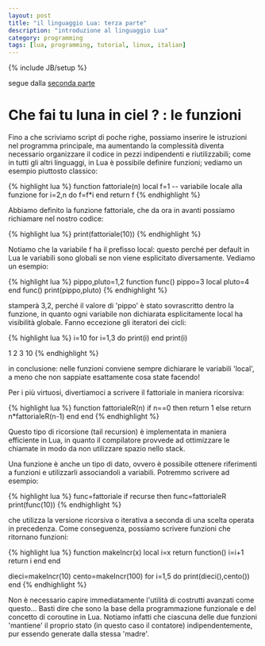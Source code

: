 ```yaml
---
layout: post
title: "il linguaggio Lua: terza parte"
description: "introduzione al linguaggio Lua"
category: programming
tags: [lua, programming, tutorial, linux, italian]
---
```

{% include JB/setup %}

segue dalla [seconda parte](http://ilmanzo.github.io/programming/2016/05/24/il-linguaggio-lua-seconda-parte)

# Che fai tu luna in ciel ? : le funzioni


Fino a che scriviamo script di poche righe, possiamo inserire le istruzioni nel programma principale, ma aumentando la complessità diventa necessario organizzare il codice in pezzi indipendenti e riutilizzabili; come in tutti gli altri linguaggi, in Lua è possibile definire funzioni; vediamo un esempio piuttosto classico:


{% highlight lua %}
function fattoriale(n)
  local f=1   -- variabile locale alla funzione
  for i=2,n do
    f=f*i
  end
return f
{% endhighlight %}


Abbiamo definito la funzione fattoriale, che da ora in avanti possiamo richiamare nel nostro codice:

{% highlight lua %}
print(fattoriale(10))
{% endhighlight %}


Notiamo che la variabile f ha il prefisso local: questo perché per default in Lua le variabili sono globali se non viene esplicitato diversamente. Vediamo un esempio:

{% highlight lua %}
pippo,pluto=1,2
function func()
  pippo=3
  local pluto=4
end
func()
print(pippo,pluto)
{% endhighlight %}


stamperà 3,2, perché il valore di 'pippo' è stato sovrascritto dentro la funzione, in quanto ogni variabile non dichiarata esplicitamente local ha visibilità globale. Fanno eccezione gli iteratori dei cicli:

{% highlight lua %}
i=10
for i=1,3 do
    print(i)
end
print(i)

1
2
3
10
{% endhighlight %}


in conclusione: nelle funzioni conviene sempre dichiarare le variabili 'local', a meno che non sappiate esattamente cosa state facendo!

Per i più virtuosi, divertiamoci a scrivere il fattoriale in maniera ricorsiva:

{% highlight lua %}
function fattorialeR(n)
  if n==0 then return 1
  else return n*fattorialeR(n-1)
 end
end 
{% endhighlight %}

Questo tipo di ricorsione (tail recursion) è implementata in maniera efficiente in Lua, in quanto il compilatore provvede ad ottimizzare le chiamate in modo da non utilizzare spazio nello stack.

Una funzione è anche un tipo di dato, ovvero è possibile ottenere riferimenti a funzioni e utilizzarli associandoli a variabili. Potremmo scrivere ad esempio:

{% highlight lua %}
func=fattoriale
if recurse then func=fattorialeR
print(func(10))
{% endhighlight %}

che utilizza la versione ricorsiva o iterativa a seconda di una scelta operata in precedenza. Come conseguenza, possiamo scrivere funzioni che ritornano funzioni:

{% highlight lua %}
function makeIncr(x)
  local i=x
  return function()
      i=i+1
      return i
  end
end

dieci=makeIncr(10)
cento=makeIncr(100)
for i=1,5 do
    print(dieci(),cento())
end
{% endhighlight %}

Non è necessario capire immediatamente l'utilità di costrutti avanzati come questo... Basti dire che sono la base della programmazione funzionale e del concetto di coroutine in Lua. Notiamo infatti che ciascuna delle due funzioni 'mantiene' il proprio stato (in questo caso il contatore) indipendentemente, pur essendo generate dalla stessa 'madre'.

